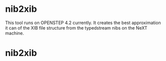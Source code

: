 # nib2xib
This tool runs on OPENSTEP 4.2 currently.  It creates the best approximation it can of the XIB file structure from the typedstream nibs on the NeXT machine.
# nib2xib
